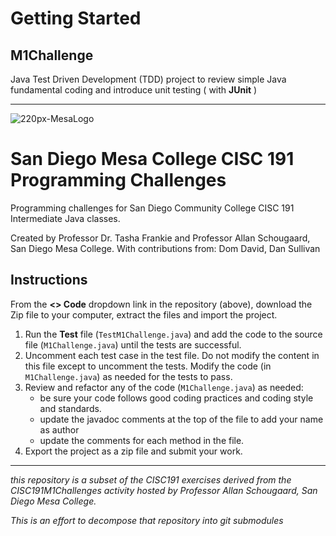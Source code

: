 # Getting Started
## M1Challenge
Java Test Driven Development (TDD) project to review simple Java fundamental coding and introduce unit testing ( with **JUnit** )
________

![220px-MesaLogo](https://github.com/schougaard/SanDiegoMesaCISC191ProgrammingChallenges/assets/716243/334f6724-6afa-4198-9eff-7c49c472cd35)

# San Diego Mesa College CISC 191 Programming Challenges
Programming challenges for San Diego Community College CISC 191 Intermediate Java classes.

Created by Professor Dr. Tasha Frankie and Professor Allan Schougaard, San Diego Mesa College.
With contributions from: Dom David, Dan Sullivan

## Instructions

From the **<> Code** dropdown link in the repository (above), download the Zip file to your computer, extract the files and import the project.

1. Run the **Test** file (`TestM1Challenge.java`) and add the code to the source file (`M1Challenge.java`) until the tests are successful.
2. Uncomment each test case in the test file. Do not modify the content in this file except to uncomment the tests. Modify the code (in `M1Challenge.java`) as needed for the tests to pass.
3. Review and refactor any of the code (`M1Challenge.java`) as needed:
    - be sure your code follows good coding practices and coding style and standards.
    - update the javadoc comments at the top of the file to add your name as author
    - update the comments for each method in the file.
4. Export the project as a zip file and submit your work.

___________

_this repository is a subset of the CISC191 exercises derived from the CISC191M1Challenges 
activity hosted by Professor Allan Schougaard, San Diego Mesa College._

_This is an effort to decompose that repository into git submodules_
